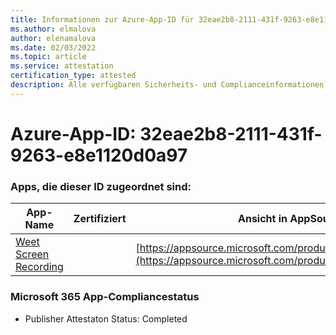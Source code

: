 ```yaml
---
title: Informationen zur Azure-App-ID für 32eae2b8-2111-431f-9263-e8e1120d0a97
ms.author: elmalova
author: elenamalova
ms.date: 02/03/2022
ms.topic: article
ms.service: attestation
certification_type: attested
description: Alle verfügbaren Sicherheits- und Complianceinformationen für 32eae2b8-2111-431f-9263-e8e1120d0a97.
---
```

# <a name="azure-app-id-32eae2b8-2111-431f-9263-e8e1120d0a97"></a>Azure-App-ID: 32eae2b8-2111-431f-9263-e8e1120d0a97


### <a name="apps-associated-with-this-id"></a>Apps, die dieser ID zugeordnet sind:
| **App-Name** | **Zertifiziert** | **Ansicht in AppSource** |
|--------------|---------------|-----------------------|
| [Weet Screen Recording](https://docs.microsoft.com/microsoft-365-app-certification/forward/WA200003284) |  | [https://appsource.microsoft.com/product/office/WA200003284](https://appsource.microsoft.com/product/office/WA200003284) |

### <a name="microsoft-365-app-compliance-status"></a>Microsoft 365 App-Compliancestatus
- Publisher Attestaton Status: Completed
